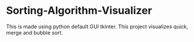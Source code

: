 # Sorting-Algorithm-Visualizer
This is made using python default GUI tkinter.
This project visualizes quick, merge and bubble sort.
